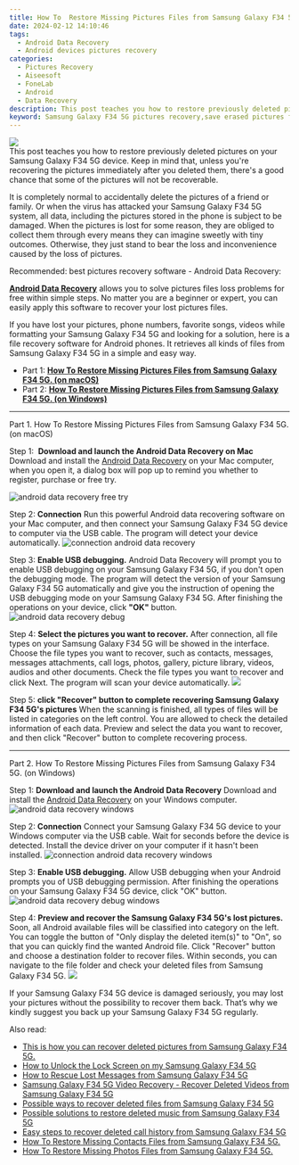 ```yaml
---
title: How To  Restore Missing Pictures Files from Samsung Galaxy F34 5G.
date: 2024-02-12 14:10:46
tags: 
  - Android Data Recovery
  - Android devices pictures recovery
categories: 
  - Pictures Recovery
  - Aiseesoft
  - FoneLab
  - Android
  - Data Recovery
description: This post teaches you how to restore previously deleted pictures on your Samsung Galaxy F34 5G device. Keep in mind that, unless you're recovering the pictures immediately after you deleted them, there's a good chance that some of the pictures will not be recoverable.
keyword: Samsung Galaxy F34 5G pictures recovery,save erased pictures from Samsung Galaxy F34 5G,restore deleted pictures on Samsung Galaxy F34 5G,android pictures retrieval,recover lost pictures from Samsung Galaxy F34 5G,unerase pictures,Samsung Galaxy F34 5G pictures recovery software,Samsung Galaxy F34 5G reset but recover pictures,how to refind deleted pictures from Samsung Galaxy F34 5G,how to recover deleted pictures in Samsung Galaxy F34 5G,how to retrieve deleted pictures from my Samsung Galaxy F34 5G
---
```


<img src="https://img0mobiles.techidaily.com/images/best-assets/devices/samsung/samsung-galaxy-f34-5g/4.jpg" class="atpl-imgstyle"  />

<div class="atpl-content atpl-for-fonelab-android recover-pictures">

<div class="atpl-post-description-part-1">
This post teaches you how to restore previously deleted pictures on your Samsung Galaxy F34 5G device. Keep in mind that, unless you're recovering the pictures immediately after you deleted them, there's a good chance that some of the pictures will not be recoverable.
</div>

<div class="atpl-post-description-part-2">
<div class="tpl-content-sub-paragraph-normal">
  <p>
    It is completely normal to accidentally delete the pictures of a friend or family. Or when the virus has attacked your Samsung Galaxy F34 5G system, all data, including the pictures stored in the phone is subject to be damaged. When the pictures is lost for some reason, they are obliged to collect them through every means they can imagine sweetly with tiny outcomes. Otherwise, they just stand to bear the loss and inconvenience caused by the loss of pictures.
  </p>
</div>
</div>

<div class="atpl-post-description-part-3">
<div class="tpl-content-sub-paragraph-title">
  Recommended: best pictures recovery software - Android Data Recovery:
</div>
<div class="tpl-content-sub-paragraph-content">
  <p>
    <a href="https://tools.techidaily.com/aiseesoft-android-data-recovery/" target="_blank" rel="noopener"><strong>Android Data Recovery</strong></a> allows you to solve pictures files loss problems for free within simple steps. No matter you are a beginner or expert, you can easily apply this software to recover your lost pictures files.
  </p>
</div>
<div class="tpl-content-sub-paragraph-content">
    <p>
      If you have lost your pictures, phone numbers, favorite songs, videos while formatting your Samsung Galaxy F34 5G and looking for a solution, here is a file recovery software for Android phones. It retrieves all kinds of files from Samsung Galaxy F34 5G in a simple and easy way.
    </p>
</div>
</div>

<ul>
  <li>Part 1: <strong><a href="#p1"> How To  Restore Missing Pictures Files from Samsung Galaxy F34 5G.  (on macOS)</a></strong></li>
  <li>Part 2: <strong><a href="#p2"> How To  Restore Missing Pictures Files from Samsung Galaxy F34 5G.  (on Windows)</a></strong></li>
</ul>



<!-- Part 1 -->
<a id="p1" name="p1" ></a><hr>

<div>
  <span class="atpl-step-part-style">Part 1. How To  Restore Missing Pictures Files from Samsung Galaxy F34 5G. (on macOS)</span>
</div>  

<span class="atpl-stepstyle-a"><span>Step 1: </span></span> <strong>Download and launch the Android Data Recovery on Mac</strong>
Download and install the <a href="https://tools.techidaily.com/aiseesoft-android-data-recovery/" target="_blank" rel="noopener">Android Data Recovery</a> on your Mac computer, when you open it, a dialog box will pop up to remind you whether to register, purchase or free try.

<img src="https://tools.techidaily.com/images/apps/aiseesoft/android-data-recovery/mac-free-try.png" class="atpl-imgstyle" alt="android data recovery free try" />

<span class="atpl-stepstyle-a"><span>Step 2: </span></span> <strong>Connection</strong>
Run this powerful Android data recovering software on your Mac computer, and then connect your Samsung Galaxy F34 5G device to computer via the USB cable. The program will detect your device automatically.
<img src="https://tools.techidaily.com/images/apps/aiseesoft/android-data-recovery/mac-connection-interface.jpg" class="atpl-imgstyle" alt="connection android data recovery" />

<span class="atpl-stepstyle-a"><span>Step 3: </span></span> <strong>Enable USB debugging.</strong>
Android Data Recovery will prompt you to enable USB debugging on your Samsung Galaxy F34 5G, if you don't open the debugging mode. The program will detect the version of your Samsung Galaxy F34 5G automatically and give you the instruction of opening the USB debugging mode on your Samsung Galaxy F34 5G. After finishing the operations on your device, click <strong>"OK"</strong> button.
<img src="https://tools.techidaily.com/images/apps/aiseesoft/android-data-recovery/mac-android-usb-debug.jpg"  class="atpl-imgstyle" alt="android data recovery debug" />

<span class="atpl-stepstyle-a"><span>Step 4: </span></span> <strong>Select the pictures you want to recover.</strong>
After connection, all file types on your Samsung Galaxy F34 5G will be showed in the interface. Choose the file types you want to recover, such as contacts, messages, messages attachments, call logs, photos, gallery, picture library, videos, audios and other documents. Check the file types you want to recover and click Next. The program will scan your device automatically.
<img src="https://tools.techidaily.com/images/apps/aiseesoft/android-data-recovery/mac-choose-type-photos.jpg" class="atpl-imgstyle"  />

<span class="atpl-stepstyle-a"><span>Step 5: </span></span> <strong>click "Recover" button to  complete recovering Samsung Galaxy F34 5G's pictures</strong>
When the scanning is finished, all types of files will be listed in categories on the left control. You are allowed to check the detailed information of each data. Preview and select the data you want to recover, and then click "Recover" button to complete recovering process.


<a id="p2" name="p2"></a><hr>

<!-- Part 2 -->
<div>
  <span class="atpl-step-part-style">Part 2. How To  Restore Missing Pictures Files from Samsung Galaxy F34 5G. (on Windows)</span>
</div>

<span class="atpl-stepstyle-a"><span>Step 1: </span></span> <strong>Download and launch the Android Data Recovery</strong>
Download and install the <a href="https://tools.techidaily.com/aiseesoft-android-data-recovery/" target="_blank" rel="noopener">Android Data Recovery</a> on your Windows computer.
<img src="https://tools.techidaily.com/images/apps/aiseesoft/android-data-recovery/win-start-interface.png"  class="atpl-imgstyle" alt="android data recovery windows" />

<span class="atpl-stepstyle-a"><span>Step 2: </span></span> <strong>Connection</strong>
Connect your Samsung Galaxy F34 5G device to your Windows computer via the USB cable. Wait for seconds before the device is detected. Install the device driver on your computer if it hasn't been installed.
<img src="https://tools.techidaily.com/images/apps/aiseesoft/android-data-recovery/win-connection-interface.png" class="atpl-imgstyle" alt="connection android data recovery windows" />

<span class="atpl-stepstyle-a"><span>Step 3: </span></span> <strong>Enable USB debugging.</strong>
Allow USB debugging when your Android prompts you of USB debugging permission. After finishing the operations on your Samsung Galaxy F34 5G device, click "OK" button.
<img src="https://tools.techidaily.com/images/apps/aiseesoft/android-data-recovery/win-android-usb-debug.png" class="atpl-imgstyle" alt="android data recovery debug windows" />

<span class="atpl-stepstyle-a"><span>Step 4: </span></span> <strong>Preview and recover the Samsung Galaxy F34 5G's lost pictures.</strong>
Soon, all Android available files will be classified into category on the left. You can toggle the button of "Only display the deleted item(s)" to "On", so that you can quickly find the wanted Android file. Click "Recover" button and choose a destination folder to recover files. Within seconds, you can navigate to the file folder and check your deleted files from Samsung Galaxy F34 5G.
<img src="https://tools.techidaily.com/images/apps/aiseesoft/android-data-recovery/win-recover-photos.png" class="atpl-imgstyle"  />

<div class="atpl-post-description-part-4">
<div class="tpl-content-sub-paragraph-normal">
  <p>
    If your Samsung Galaxy F34 5G device is damaged seriously, you may lost your pictures without the possibility to recover them back. That’s why we kindly suggest you back up your Samsung Galaxy F34 5G regularly.
  </p>
</div>
</div>

<ins class="adsbygoogle"
     style="display:block"
     data-ad-client="ca-pub-7571918770474297"
     data-ad-slot="8358498916"
     data-ad-format="auto"
     data-full-width-responsive="true"></ins>

<span class="atpl-alsoreadstyle">Also read:</span>
<div><ul>
<li><a href="/this-is-how-you-can-recover-deleted-pictures-from-samsung-galaxy-f34-5g-by-fonelab-android-recover-pictures/" target="_blank" rel="noopener"><u>This is how you can recover deleted pictures from Samsung Galaxy F34 5G.</u></a></li>
<li><a href="/how-to-unlock-the-lock-screen-on-my-samsung-galaxy-f34-5g-by-drfone-android-unlock-android-unlock/" target="_blank" rel="noopener"><u>How to Unlock the Lock Screen on my Samsung Galaxy F34 5G</u></a></li>
<li><a href="/how-to-rescue-lost-messages-from-samsung-galaxy-f34-5g-by-fonelab-android-recover-messages/" target="_blank" rel="noopener"><u>How to Rescue Lost Messages from Samsung Galaxy F34 5G</u></a></li>
<li><a href="/samsung-galaxy-f34-5g-video-recovery-recover-deleted-videos-from-samsung-galaxy-f34-5g-by-fonelab-android-recover-video/" target="_blank" rel="noopener"><u>Samsung Galaxy F34 5G Video Recovery - Recover Deleted Videos from Samsung Galaxy F34 5G</u></a></li>
<li><a href="/possible-ways-to-recover-deleted-files-from-samsung-galaxy-f34-5g-by-fonelab-android-recover-data/" target="_blank" rel="noopener"><u>Possible ways to recover deleted files from Samsung Galaxy F34 5G</u></a></li>
<li><a href="/possible-solutions-to-restore-deleted-music-from-samsung-galaxy-f34-5g-by-fonelab-android-recover-music/" target="_blank" rel="noopener"><u>Possible solutions to restore deleted music from Samsung Galaxy F34 5G</u></a></li>
<li><a href="/easy-steps-to-recover-deleted-call-history-from-samsung-galaxy-f34-5g-by-fonelab-android-recover-call-logs/" target="_blank" rel="noopener"><u>Easy steps to recover deleted call history from Samsung Galaxy F34 5G</u></a></li>
<li><a href="/how-to-restore-missing-contacts-files-from-samsung-galaxy-f34-5g-by-fonelab-android-recover-contacts/" target="_blank" rel="noopener"><u>How To  Restore Missing Contacts Files from Samsung Galaxy F34 5G.</u></a></li>
<li><a href="/how-to-restore-missing-photos-files-from-samsung-galaxy-f34-5g-by-fonelab-android-recover-photos/" target="_blank" rel="noopener"><u>How To  Restore Missing Photos Files from Samsung Galaxy F34 5G.</u></a></li>
</ul></div>

</div>
